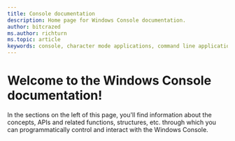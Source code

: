 ```yaml
---
title: Console documentation 
description: Home page for Windows Console documentation.
author: bitcrazed
ms.author: richturn
ms.topic: article
keywords: console, character mode applications, command line applications, terminal applications, console api
---
```


# Welcome to the Windows Console documentation!

In the sections on the left of this page, you'll find information about the concepts, APIs and related functions, structures, etc. through which you can programmatically control and interact with the Windows Console.
